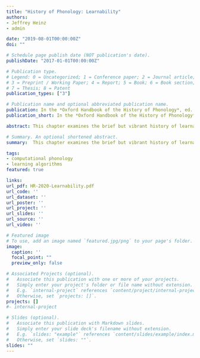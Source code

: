 ```yaml
---
title: "History of Phonology: Learnability"
authors:
- Jeffrey Heinz
- admin

date: "2019-08-01T00:00:00Z"
doi: ""

# Schedule page publish date (NOT publication's date).
publishDate: "2017-01-01T00:00:00Z"

# Publication type.
# Legend: 0 = Uncategorized; 1 = Conference paper; 2 = Journal article;
# 3 = Preprint / Working Paper; 4 = Report; 5 = Book; 6 = Book section;
# 7 = Thesis; 8 = Patent
publication_types: ["3"]

# Publication name and optional abbreviated publication name.
publication: In the *Oxford Handbook of the History of Phonology*, ed.  Elan Dresher and Harry van der Hulst, chapter 32. Oxford University Presss
publication_short: In the *Oxford Handbook of the History of Phonology*

abstract: This chapter examines the brief but vibrant history of learnability in phonology. We trace the question of learnability back to the foundational crises in mathematics and computer science, through the synthesis of these fields with linguistics, and onward to the foundational problems of language, and phonological, learning. We observe this history is mostly one-sided, with many ideas from learning imported to phonology, but rarely the converse. We finish by discussing several overarching tensions pervading this field, signaling rapid change and many flowering prospects.

# Summary. An optional shortened abstract.
summary:  This chapter examines the brief but vibrant history of learnability in phonology.

tags:
- computational phonology
- learning algorithms
featured: true

links:
url_pdf: HR-2020-Learnability.pdf
url_code: ''
url_dataset: ''
url_poster: ''
url_project: ''
url_slides: ''
url_source: ''
url_video: ''

# Featured image
# To use, add an image named `featured.jpg/png` to your page's folder.
image:
  caption: ''
  focal_point: ""
  preview_only: false

# Associated Projects (optional).
#   Associate this publication with one or more of your projects.
#   Simply enter your project's folder or file name without extension.
#   E.g. `internal-project` references `content/project/internal-project/index.md`.
#   Otherwise, set `projects: []`.
projects: []
#- internal-project

# Slides (optional).
#   Associate this publication with Markdown slides.
#   Simply enter your slide deck's filename without extension.
#   E.g. `slides: "example"` references `content/slides/example/index.md`.
#   Otherwise, set `slides: ""`.
slides: ""
---
```

